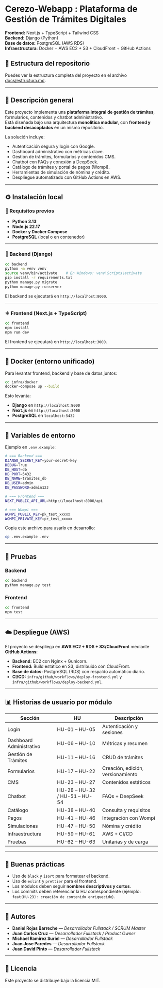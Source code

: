 # Cerezo-Webapp : Plataforma de Gestión de Trámites Digitales

**Frontend:** Next.js + TypeScript + Tailwind CSS  
**Backend:** Django (Python)  
**Base de datos:** PostgreSQL (AWS RDS)  
**Infraestructura:** Docker + AWS EC2 + S3 + CloudFront + GitHub Actions

## 📂 Estructura del repositorio

Puedes ver la estructura completa del proyecto en el archivo [docs/estructura.md](docs/estructura.md).

---

## 📘 Descripción general

Este proyecto implementa una **plataforma integral de gestión de trámites**, formularios, contenidos y chatbot administrativo.  
Está diseñada bajo una arquitectura **monolítica modular**, con **frontend y backend desacoplados** en un mismo repositorio.

La solución incluye:

- Autenticación segura y login con Google.  
- Dashboard administrativo con métricas clave.  
- Gestión de trámites, formularios y contenidos CMS.  
- Chatbot con FAQs y conexión a DeepSeek.  
- Catálogo de trámites y portal de pagos (Wompi).  
- Herramientas de simulación de nómina y crédito.  
- Despliegue automatizado con GitHub Actions en AWS.

---

## ⚙️ Instalación local

### 🔧 Requisitos previos

- **Python 3.13**
- **Node.js 22.17**
- **Docker y Docker Compose**
- **PostgreSQL** (local o en contenedor)

---

### 🐍 Backend (Django)

```bash
cd backend
python -m venv venv
source venv/bin/activate    # En Windows: venv\Scripts\activate
pip install -r requirements.txt
python manage.py migrate
python manage.py runserver
````

El backend se ejecutará en `http://localhost:8000`.

---

### ⚛️ Frontend (Next.js + TypeScript)

```bash
cd frontend
npm install
npm run dev
```

El frontend se ejecutará en `http://localhost:3000`.

---

## 🐳 Docker (entorno unificado)

Para levantar frontend, backend y base de datos juntos:

```bash
cd infra/docker
docker-compose up --build
```

Esto levanta:

* **Django** en `http://localhost:8000`
* **Next.js** en `http://localhost:3000`
* **PostgreSQL** en `localhost:5432`

---

## 🔐 Variables de entorno

Ejemplo en `.env.example`:

```bash
# === Backend ===
DJANGO_SECRET_KEY=your-secret-key
DEBUG=True
DB_HOST=db
DB_PORT=5432
DB_NAME=tramites_db
DB_USER=admin
DB_PASSWORD=admin123

# === Frontend ===
NEXT_PUBLIC_API_URL=http://localhost:8000/api

# === Wompi ===
WOMPI_PUBLIC_KEY=pk_test_xxxxx
WOMPI_PRIVATE_KEY=pr_test_xxxxx
```

Copia este archivo para usarlo en desarrollo:

```bash
cp .env.example .env
```

---

## 🧪 Pruebas

### Backend

```bash
cd backend
python manage.py test
```

### Frontend

```bash
cd frontend
npm test
```

---

## ☁️ Despliegue (AWS)

El proyecto se despliega en **AWS EC2 + RDS + S3/CloudFront** mediante **GitHub Actions**:

* **Backend:** EC2 con Nginx + Gunicorn.
* **Frontend:** Build estático en S3, distribuido con CloudFront.
* **Base de datos:** PostgreSQL (RDS) con respaldo automático diario.
* **CI/CD:** `infra/github/workflows/deploy-frontend.yml` y `infra/github/workflows/deploy-backend.yml`.

---

## 📊 Historias de usuario por módulo

| Sección                  | HU                            | Descripción                       |
| ------------------------ | ----------------------------- | --------------------------------- |
| Login                    | HU-01 – HU-05                 | Autenticación y sesiones          |
| Dashboard Administrativo | HU-06 – HU-10                 | Métricas y resumen                |
| Gestión de Trámites      | HU-11 – HU-16                 | CRUD de trámites                  |
| Formularios              | HU-17 – HU-22                 | Creación, edición, versionamiento |
| CMS                      | HU-23 – HU-27                 | Contenidos estáticos              |
| Chatbot                  | HU-28 – HU-32 / HU-51 – HU-54 | FAQs + DeepSeek                   |
| Catálogo                 | HU-38 – HU-40                 | Consulta y requisitos             |
| Pagos                    | HU-41 – HU-46                 | Integración con Wompi             |
| Simulaciones             | HU-47 – HU-50                 | Nómina y crédito                  |
| Infraestructura          | HU-59 – HU-61                 | AWS + CI/CD                       |
| Pruebas                  | HU-62 – HU-63                 | Unitarias y de carga              |

---

## 🧠 Buenas prácticas

* Uso de `black` y `isort` para formatear el backend.
* Uso de  `eslint` y `prettier` para el frontend.
* Los módulos deben seguir **nombres descriptivos y cortos**.
* Los commits deben referenciar la HU correspondiente (ejemplo:
  `feat(HU-23): creación de contenido enriquecido`).

---

## 👥 Autores

* **Daniel Rojas Barreche** — *Desarrollador Fullstack / SCRUM Master*
* **Juan Carlos Cruz** — *Desarrollador Fullstack / Product Owner*
* **Michael Ramirez Suriel** — *Desarrollador Fullstack*
* **Juan Jose Paredes** — *Desarrollador Fullstack*
* **Juan David Pinto** — *Desarrollador Fullstack*

---

## 📜 Licencia

Este proyecto se distribuye bajo la licencia MIT.